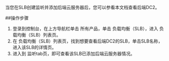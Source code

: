 当您在SLB创建监听并添加后端云服务器后，您可以参看本文档查看后端DC2。

##操作步骤

1. 登录到控制台，在上方导航栏单击 所有产品，单击 负载均衡（SLB），进入 负载均衡（SLB）列表页。
2. 在 负载均衡（SLB）列表页，找到想要查看后端DC2的SLB，单击SLB名称，进入该SLB的详情页。
3. 进入到 监听tab页，即可查看该SLB已添加后端云服务器情况。
